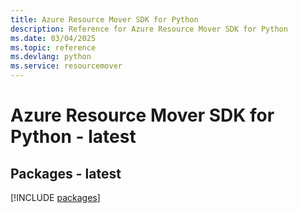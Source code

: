 ```yaml
---
title: Azure Resource Mover SDK for Python
description: Reference for Azure Resource Mover SDK for Python
ms.date: 03/04/2025
ms.topic: reference
ms.devlang: python
ms.service: resourcemover
---
```

# Azure Resource Mover SDK for Python - latest
## Packages - latest
[!INCLUDE [packages](resource-mover-index.md)]
